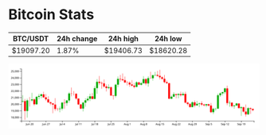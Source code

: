 # Bitcoin Stats

BTC/USDT|24h change|24h high|24h low|
|---|---|---|---|
|$19097.20|1.87%|$19406.73|$18620.28|

<img src="./chart.svg">
